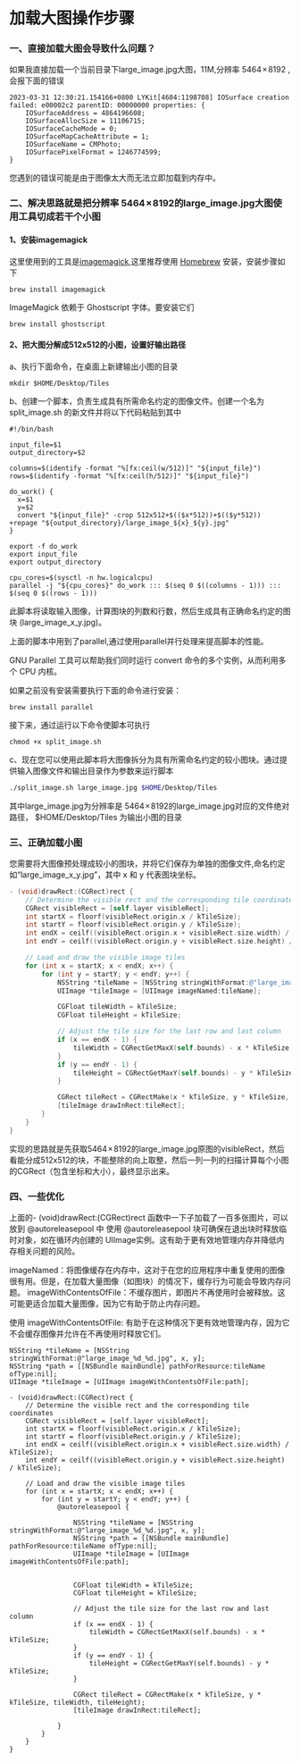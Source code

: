 # 加载大图操作步骤



### 一、直接加载大图会导致什么问题？

如果我直接加载一个当前目录下large_image.jpg大图，11M,分辨率 5464 × 8192 ,会报下面的错误

```
2023-03-31 12:30:21.154166+0800 LYKit[4604:1198708] IOSurface creation failed: e00002c2 parentID: 00000000 properties: {
    IOSurfaceAddress = 4864196608;
    IOSurfaceAllocSize = 11106715;
    IOSurfaceCacheMode = 0;
    IOSurfaceMapCacheAttribute = 1;
    IOSurfaceName = CMPhoto;
    IOSurfacePixelFormat = 1246774599;
}
```

您遇到的错误可能是由于图像太大而无法立即加载到内存中。



### 二、解决思路就是把分辨率 5464 × 8192的large_image.jpg大图使用工具切成若干个小图

#### 1、安装imagemagick

这里使用到的工具是[imagemagick](https://imagemagick.org/script/download.php),这里推荐使用 [Homebrew](https://brew.sh/) 安装，安装步骤如下

```
brew install imagemagick
```

ImageMagick 依赖于 Ghostscript 字体。要安装它们

```
brew install ghostscript
```

#### 2、把大图分解成512x512的小图，设置好输出路径

a、执行下面命令，在桌面上新建输出小图的目录

```shell
mkdir $HOME/Desktop/Tiles
```



b、创建一个脚本，负责生成具有所需命名约定的图像文件。创建一个名为 split_image.sh 的新文件并将以下代码粘贴到其中

```shell
#!/bin/bash

input_file=$1
output_directory=$2

columns=$(identify -format "%[fx:ceil(w/512)]" "${input_file}")
rows=$(identify -format "%[fx:ceil(h/512)]" "${input_file}")

do_work() {
  x=$1
  y=$2
  convert "${input_file}" -crop 512x512+$(($x*512))+$(($y*512)) +repage "${output_directory}/large_image_${x}_${y}.jpg"
}

export -f do_work
export input_file
export output_directory

cpu_cores=$(sysctl -n hw.logicalcpu)
parallel -j "${cpu_cores}" do_work ::: $(seq 0 $((columns - 1))) ::: $(seq 0 $((rows - 1)))

```

此脚本将读取输入图像，计算图块的列数和行数，然后生成具有正确命名约定的图块 (large_image_x_y.jpg)。



上面的脚本中用到了parallel,通过使用parallel并行处理来提高脚本的性能。

 GNU Parallel 工具可以帮助我们同时运行 convert 命令的多个实例，从而利用多个 CPU 内核。

如果之前没有安装需要执行下面的命令进行安装：

```shell
brew install parallel
```

接下来，通过运行以下命令使脚本可执行

```shell
chmod +x split_image.sh
```



c、现在您可以使用此脚本将大图像拆分为具有所需命名约定的较小图块。通过提供输入图像文件和输出目录作为参数来运行脚本

```sh
./split_image.sh large_image.jpg $HOME/Desktop/Tiles
```

其中large_image.jpg为分辨率是 5464 × 8192的large_image.jpg对应的文件绝对路径， $HOME/Desktop/Tiles 为输出小图的目录



### 三、正确加载小图

您需要将大图像预处理成较小的图块，并将它们保存为单独的图像文件,命名约定如“large_image_x_y.jpg”，其中 x 和 y 代表图块坐标。

```objective-c
- (void)drawRect:(CGRect)rect {
    // Determine the visible rect and the corresponding tile coordinates
    CGRect visibleRect = [self.layer visibleRect];
    int startX = floorf(visibleRect.origin.x / kTileSize);
    int startY = floorf(visibleRect.origin.y / kTileSize);
    int endX = ceilf((visibleRect.origin.x + visibleRect.size.width) / kTileSize);
    int endY = ceilf((visibleRect.origin.y + visibleRect.size.height) / kTileSize);

    // Load and draw the visible image tiles
    for (int x = startX; x < endX; x++) {
        for (int y = startY; y < endY; y++) {
            NSString *tileName = [NSString stringWithFormat:@"large_image_%d_%d.jpg", x, y];
            UIImage *tileImage = [UIImage imageNamed:tileName];

            CGFloat tileWidth = kTileSize;
            CGFloat tileHeight = kTileSize;

            // Adjust the tile size for the last row and last column
            if (x == endX - 1) {
                tileWidth = CGRectGetMaxX(self.bounds) - x * kTileSize;
            }
            if (y == endY - 1) {
                tileHeight = CGRectGetMaxY(self.bounds) - y * kTileSize;
            }

            CGRect tileRect = CGRectMake(x * kTileSize, y * kTileSize, tileWidth, tileHeight);
            [tileImage drawInRect:tileRect];
        }
    }
}
```

实现的思路就是先获取5464 × 8192的large_image.jpg原图的visibleRect，然后看能分成512x512的块，不能整除的向上取整，然后一列一列的扫描计算每个小图的CGRect（包含坐标和大小），最终显示出来。



### 四、一些优化

上面的- (void)drawRect:(CGRect)rect 函数中一下子加载了一百多张图片，可以放到 @autoreleasepool 中
使用 @autoreleasepool 块可确保在退出块时释放临时对象，如在循环内创建的 UIImage实例。这有助于更有效地管理内存并降低内存相关问题的风险。

imageNamed：将图像缓存在内存中，这对于在您的应用程序中重复使用的图像很有用。但是，在加载大量图像（如图块）的情况下，缓存行为可能会导致内存问题。
imageWithContentsOfFile：不缓存图片，即图片不再使用时会被释放。这可能更适合加载大量图像，因为它有助于防止内存问题。

使用 imageWithContentsOfFile: 有助于在这种情况下更有效地管理内存，因为它不会缓存图像并允许在不再使用时释放它们。
```objc
NSString *tileName = [NSString stringWithFormat:@"large_image_%d_%d.jpg", x, y];
NSString *path = [[NSBundle mainBundle] pathForResource:tileName ofType:nil];
UIImage *tileImage = [UIImage imageWithContentsOfFile:path];
```


```objc
- (void)drawRect:(CGRect)rect {
    // Determine the visible rect and the corresponding tile coordinates
    CGRect visibleRect = [self.layer visibleRect];
    int startX = floorf(visibleRect.origin.x / kTileSize);
    int startY = floorf(visibleRect.origin.y / kTileSize);
    int endX = ceilf((visibleRect.origin.x + visibleRect.size.width) / kTileSize);
    int endY = ceilf((visibleRect.origin.y + visibleRect.size.height) / kTileSize);

    // Load and draw the visible image tiles
    for (int x = startX; x < endX; x++) {
        for (int y = startY; y < endY; y++) {
            @autoreleasepool {
                
                NSString *tileName = [NSString stringWithFormat:@"large_image_%d_%d.jpg", x, y];
                NSString *path = [[NSBundle mainBundle] pathForResource:tileName ofType:nil];
                UIImage *tileImage = [UIImage imageWithContentsOfFile:path];

                
                CGFloat tileWidth = kTileSize;
                CGFloat tileHeight = kTileSize;
                
                // Adjust the tile size for the last row and last column
                if (x == endX - 1) {
                    tileWidth = CGRectGetMaxX(self.bounds) - x * kTileSize;
                }
                if (y == endY - 1) {
                    tileHeight = CGRectGetMaxY(self.bounds) - y * kTileSize;
                }
                
                CGRect tileRect = CGRectMake(x * kTileSize, y * kTileSize, tileWidth, tileHeight);
                [tileImage drawInRect:tileRect];
                
            }
        }
    }
}
```

